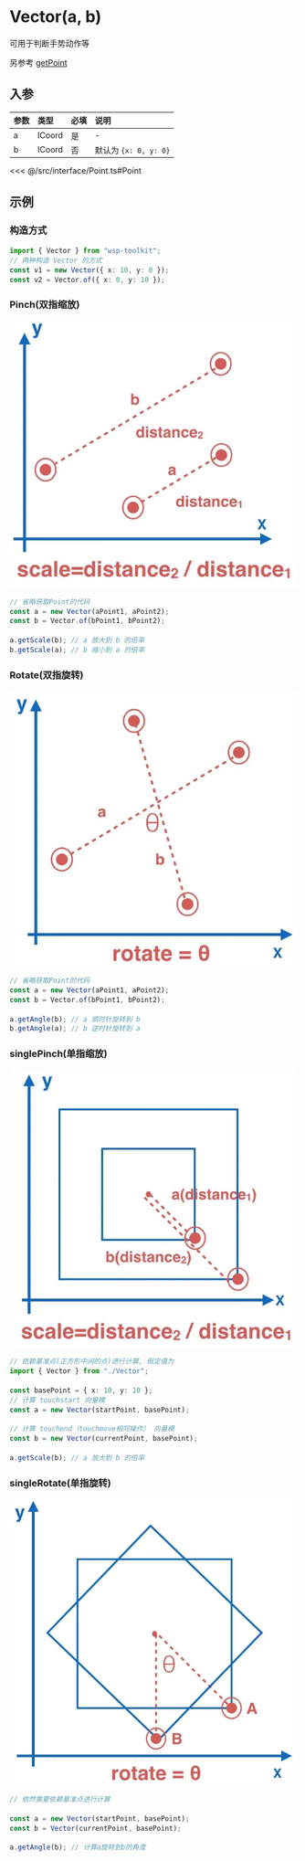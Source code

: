 # Vector(a, b)

可用于判断手势动作等

另参考 [getPoint](/fn/getPoint/)

## 入参

| 参数 | 类型   | 必填 | 说明                  |
| :--- | :----- | :--- | :-------------------- |
| a    | ICoord | 是   | -                     |
| b    | ICoord | 否   | 默认为 `{x: 0, y: 0}` |

<<< @/src/interface/Point.ts#Point

## 示例

### 构造方式

```typescript
import { Vector } from "wsp-toolkit";
// 两种构造 Vector 的方式
const v1 = new Vector({ x: 10, y: 0 });
const v2 = Vector.of({ x: 0, y: 10 });
```

### Pinch(双指缩放)

![img_1.png](img_1.png)

```ts
// 省略获取Point的代码
const a = new Vector(aPoint1, aPoint2);
const b = Vector.of(bPoint1, bPoint2);

a.getScale(b); // a 放大到 b 的倍率
b.getScale(a); // b 缩小到 a 的倍率
```

### Rotate(双指旋转)

![img_2.png](img_2.png)

```typescript
// 省略获取Point的代码
const a = new Vector(aPoint1, aPoint2);
const b = Vector.of(bPoint1, bPoint2);

a.getAngle(b); // a 顺时针旋转到 b
b.getAngle(a); // b 逆时针旋转到 a
```

### singlePinch(单指缩放)

![img.png](img.png)

```ts
// 依赖基准点(正方形中间的点)进行计算, 假定值为
import { Vector } from "./Vector";

const basePoint = { x: 10, y: 10 };
// 计算 touchstart 向量模
const a = new Vector(startPoint, basePoint);

// 计算 touchend（touchmove相同操作） 向量模
const b = new Vector(currentPoint, basePoint);

a.getScale(b); // a 放大到 b 的倍率
```

### singleRotate(单指旋转)

![img_3.png](img_3.png)

```ts
// 依然需要依赖基准点进行计算

const a = new Vector(startPoint, basePoint);
const b = Vector(currentPoint, basePoint);

a.getAngle(b); // 计算a旋转到b的角度
```
